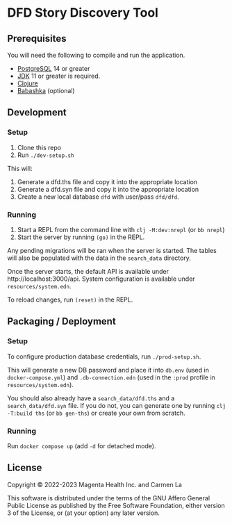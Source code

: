 # DFD Story Discovery Tool

## Prerequisites

You will need the following to compile and run the application.

* [PostgreSQL](https://www.postgresql.org/download/) 14 or greater
* [JDK](https://www.azul.com/downloads/) 11 or greater is required. 
* [Clojure](https://clojure.org/guides/install_clojure)
* [Babashka](https://github.com/babashka/babashka#installation) (optional)


## Development

### Setup
1. Clone this repo 
1. Run `./dev-setup.sh`

This will: 
1. Generate a dfd.ths file and copy it into the appropriate location
1. Generate a dfd.syn file and copy it into the appropriate location
1. Create a new local database `dfd` with user/pass `dfd/dfd`.

### Running
1. Start a REPL from the command line with `clj -M:dev:nrepl` (or `bb nrepl`) 
2. Start the server by running `(go)` in the REPL.

Any pending migrations will be ran when the server is started. The tables will also be populated with the data in the `search_data` directory.

Once the server starts, the default API is available under http://localhost:3000/api. System configuration is available under `resources/system.edn`.

To reload changes, run `(reset)` in the REPL.


## Packaging / Deployment

### Setup
To configure production database credentials, run `./prod-setup.sh`. 

This will generate a new DB password and place it into `db.env` (used in `docker-compose.yml`) and `.db-connection.edn` (used in the `:prod` profile in `resources/system.edn`).

You should also already have a `search_data/dfd.ths` and a `search_data/dfd.syn` file. If you do not, you can generate one by running `clj -T:build ths` (or `bb gen-ths`) or create your own from scratch.

### Running
Run `docker compose up` (add `-d` for detached mode).

## License 

Copyright © 2022-2023 Magenta Health Inc. and Carmen La

This software is distributed under the terms of the GNU Affero General Public License as
    published by the Free Software Foundation, either version 3 of the
    License, or (at your option) any later version.